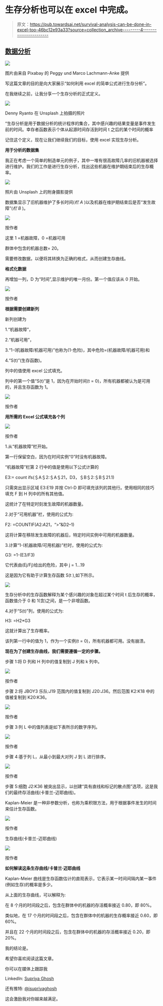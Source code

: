 # 生存分析也可以在 excel 中完成。

> 原文：<https://pub.towardsai.net/survival-analysis-can-be-done-in-excel-too-46bc12e93a33?source=collection_archive---------4----------------------->

## [数据分析](https://towardsai.net/p/category/data-analysis)

![](img/ac2e8462317c2fb31964c95b4509da02.png)

图片由来自 Pixabay 的 Peggy und Marco Lachmann-Anke 提供

写这篇文章的目的是向大家展示“如何利用 excel 的简单公式进行生存分析”。

在我继续之前，让我分享一个生存分析的正式定义。

![](img/a93c17383fad4ec80e15585226ff23f1.png)

Denny Ryanto 在 Unsplash 上拍摄的照片

“生存分析是用于数据分析的统计程序的集合，其中感兴趣的结果变量是事件发生前的时间。幸存者函数表示个体从起源时间存活到时间 t 之后的某个时间的概率

记住这个定义，现在让我们继续我们的目标，使用 excel 实现生存分析。

**用于分析的数据集**

我正在考虑一个简单的制造单元的例子，其中一堆有很高故障几率的旧机器被选择进行维护。我们的工作是进行生存分析，找出这些机器在维护期结束后的生存概率。

![](img/6bca698b002546440901982281d37e4e.png)

照片由 Unsplash 上的附身摄影提供

数据集显示了旧机器维护了多长时间(*栏 A* )以及机器在维护期结束后是否“发生故障”(*栏 B* )。

![](img/1a43507b329406f50f523384600c058d.png)

按作者

这里 1 =机器故障，0 =机器可用

群体中包含的机器总数= 20。

需要修改数据，以便将其转换为正确的格式，从而创建生存曲线。

**格式化数据**

再增加一列，D 为“时间”,显示维护的唯一月份。第一个值应该从 0 开始。

![](img/ce5fec3f44bb0b5edb6719035104aea5.png)

按作者

**根据需要创建新列**

新列创建为

1.“机器故障”，

2.“机器可用”，

3.“1-(机器故障/机器可用)”也称为(1-危险)，其中危险=(机器故障/机器可用)和

4.“S(t)”(生存函数)。

列中的值使用 excel 公式填充。

列中的第一个值“S(t)”是 1，因为在开始时间(t = 0)，所有机器都被认为是可用的，并且生存函数为 1。

![](img/9dd216fb0f4c5b3bd1be120fb7cc91cd.png)

按作者

**用所需的 Excel 公式填充各个列**

![](img/0fc392defd86430c5f7eb9e5a2fd2c05.png)

按作者

1.从“机器故障”栏开始。

第一行保留空白，因为在时间实例“0”时没有机器故障。

“机器故障”栏第 2 行中的值是使用以下公式计算的

E3:= count ifs(＄A＄2:＄A＄21，D3，＄B＄2:＄B＄21.1)

只需突出显示区域 E3:E19 并按 Ctrl-D 即可填充该列的其他行。使用相同的技巧填充 F 到 H 列中的所有其他值。

这统计了在特定时刻发生故障的机器数量。

2.对于“可用机器”栏，使用的公式为:

F2: =COUNTIF($A$2:$A$21，“>”&D2–1)

这将计算在移除发生故障的机器后，特定时间实例中可用的机器数量。

3.计算“1-(机器故障/可用机器)”栏时，使用的公式为:

G3: =1-(E3/F3)

它代表由(Ej/Fj)给出的危险，其中 j = 1…19

这是因为它有助于计算生存函数 S(t ),如下所示。

![](img/e53e162fd23f0a2e74dd4786c182f007.png)

生存分析中的生存函数解释为某个感兴趣的对象在超过某个时间 t 后生存的概率，函数值介于 0 和 1(含)之间，是一个非增函数。

4.对于“S(t)”列，使用的公式为:

H3: =H2*G3

这就计算出了生存概率。

该列第一行中的值为 1，作为一个实例(t = 0)，所有机器都可用。没有崩溃。

**现在为了创建生存曲线，我们需要遵循一定的步骤。**

步骤 1:将 D 列和 H 列中的值复制到 J 列和 k 列中。

![](img/764aefb99721ac782cd9072527db106e.png)

按作者

步骤 2:将 JBOY3 乐队:J19 范围内的值复制到 J20:J36。然后范围 K2:K18 中的值被复制到 K20:K36。

![](img/702ab5451da7d9719c4fe71753d969f4.png)

按作者

步骤 3:列 L 中的值列表是如下表所示的数字序列。

![](img/66a4ab95f8d42ed95562d9b7a5f75ec5.png)

按作者

步骤 4:基于列 L，从最小到最大对列 J 到 L 进行排序。

![](img/f2ad4b1311c6d6411b0c4e1e776db8f7.png)

按作者

步骤 5:细胞 J2:K36 被突出显示，以创建“具有直线和标记的散点图”选项，这是我们的最终存活曲线(卡普兰-迈耶曲线)。

Kaplan-Meier 是一种非参数分析，也称为乘积限方法，用于根据事件发生的时间来估计生存函数。

![](img/f97527e480879123f19061c157c1f375.png)

按作者

生存曲线(卡普兰-迈耶曲线)

![](img/58fbf3eabf7baf5636c302e696a61038.png)

按作者

**如何解读这条生存曲线/卡普兰·迈耶曲线**

Kaplan-Meier 曲线是生存函数估计的直观表示，它表示某一时间间隔内某一事件(例如生存)的概率是多少。

从上面的生存曲线，可以解释为:

在 8 个月的时间段之后，包含在群体中的机器的存活概率接近 0.80，即 80%。

类似地，在 17 个月的时间段之后，包含在群体中的机器的生存概率接近 0.60，即 60%。

并且在 22 个月的时间段之后，包含在群体中的机器的存活概率接近 0.20，即 20%。

我的结论是。

希望你喜欢阅读这篇文章。

你可以在媒体上跟踪我

LinkedIn: [Supriya Ghosh](https://www.linkedin.com/in/supriya-ghosh)

还有推特: [@isupriyaghosh](https://twitter.com/isupriyaghosh)

这会激励我对你越来越满足。